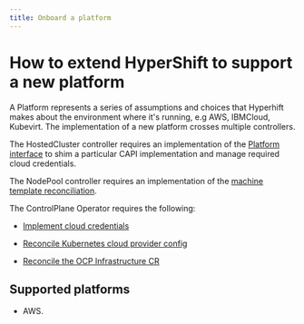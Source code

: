 ```yaml
---
title: Onboard a platform
---
```


# How to extend HyperShift to support a new platform

A Platform represents a series of assumptions and choices that Hyperhift makes about the environment where it's running, e.g AWS, IBMCloud, Kubevirt.
The implementation of a new platform crosses multiple controllers.

The HostedCluster controller requires an implementation of the [Platform interface](hypershift-operator/controllers/hostedcluster/internal/platform) to shim a particular CAPI implementation and manage required cloud credentials.

The NodePool controller requires an implementation of the [machine template reconciliation](https://github.com/openshift/hypershift/blob/58cabbac00c541b55c7e7925fe7e46f0a55b5ceb/hypershift-operator/controllers/nodepool/nodepool_controller.go#L496).

The ControlPlane Operator requires the following:

- [Implement cloud credentials](https://github.com/openshift/hypershift/blob/58cabbac00c541b55c7e7925fe7e46f0a55b5ceb/control-plane-operator/controllers/hostedcontrolplane/hostedcontrolplane_controller.go#L1039-L1049)

- [Reconcile Kubernetes cloud provider config](https://github.com/openshift/hypershift/blob/58cabbac00c541b55c7e7925fe7e46f0a55b5ceb/control-plane-operator/controllers/hostedcontrolplane/hostedcontrolplane_controller.go#L1329)

- [Reconcile the OCP Infrastructure CR](https://github.com/openshift/hypershift/blob/58cabbac00c541b55c7e7925fe7e46f0a55b5ceb/support/globalconfig/infrastructure.go#L21)

## Supported platforms

- AWS.